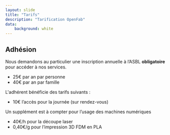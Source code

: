 ```yaml
---
layout: slide
title: "Tarifs"
description: "Tarification OpenFab"
data:
    background: white
---
```


## Adhésion

Nous demandons au particulier une inscription annuelle à l’ASBL **obligatoire** pour accéder à nos services.
- 25€ par an par personne
- 40€ par an par famille

L'adhérent bénéficie des tarifs suivants :
- 10€ l’accès pour la journée (sur rendez-vous)


Un supplément est à compter pour l’usage des machines numériques
- 40€/h pour la découpe laser
- 0,40€/g pour l’impression 3D FDM en PLA
